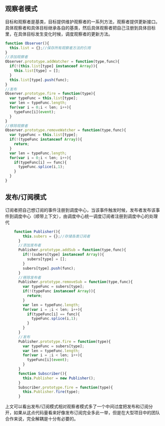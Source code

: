 ## 观察者模式

目标和观察者是基类，目标提供维护观察者的一系列方法，观察者提供更新接口。具体观察者和具体目标继承各自的基类，然后具体观察者把自己注册到具体目标里，在具体目标发生变化时候，调度观察者的更新方法。

```javascript
function Observer(){
  this.list = {};//保存所有观察者方法的引用
}
//添加观察者
Observer.prototype.addWatcher = function(type,func){
  if(!(this.list[type] instanceof Array)){
    this.list[type] = [];
  }
  this.list[type].push(func);
}
//发布
Observer.prototype.fire = function(type){
  var typeFunc = this.list[type];
  var len = typeFunc.length;
  for(var i = 0;i < len; i++){
    typeFunc[i](event);
  }
}
//移除观察者
Observer.prototype.removeWatcher = function(type,func){
  var typeFunc = this.list[type];
  if(!(typeFunc instanceof Array)){
    return;
  }
  var len = typeFunc.length;
  for(var i = 0;i < len; i++){
    if(typeFunc[i] == func){
      typeFunc.splice(i,1);
    }
  }
}   

```
## 发布/订阅模式

订阅者把自己想订阅的事件注册到调度中心，当该事件触发时候，发布者发布该事件到调度中心（顺带上下文），由调度中心统一调度订阅者注册到调度中心的处理代

``` javascript
	function Publisher(){
        this.subers = {};//存储各类订阅者
      }
	  //添加发布者
      Publisher.prototype.addSub = function(type,func){
        if(!(subers[type] instanceof Array)){
          subers[type] = [];
        }
        subers[type].push(func);
      }
	  //移除发布者
      Publisher.prototype.removeSub = function(type,func){
        var typeFunc = subers[type];
        if(!(typeFunc instanceof Array)){
          return;
        }
        var len = typeFunc.length;
        for(var i = ;i < len; i++){
          if(typeFunc[i] == func){
            typeFunc.splice(i,1);
          }
        }
      }
	  //发布
      Publisher.prototype.fire = function(type){
        var typeFunc = subers[type];
        var len = typeFunc.length;
        for(var i = ;i < len; i++){
          typeFunc[i](event);
        }
      }
      function Subscriber(){
        this.Publisher = new Publisher();
      }
      Subscriber.prototype.fire = function(type){
        this.Publisher.fire(type);
      } 
```

上文可以看出发布/订阅模式相对观察者模式多了一个中间过度把发布和订阅分开，如果从这点代码量看来好像发布订阅完全多此一举，但是在大型项目中的团队合作来说，完全解耦是十分有必要的。

